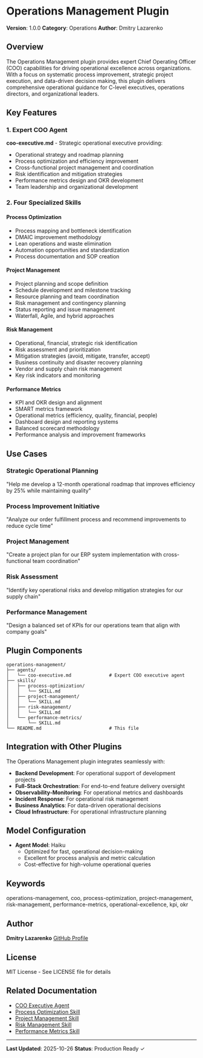 # Operations Management Plugin

**Version**: 1.0.0
**Category**: Operations
**Author**: Dmitry Lazarenko

## Overview

The Operations Management plugin provides expert Chief Operating Officer (COO) capabilities for driving operational excellence across organizations. With a focus on systematic process improvement, strategic project execution, and data-driven decision making, this plugin delivers comprehensive operational guidance for C-level executives, operations directors, and organizational leaders.

## Key Features

### 1. Expert COO Agent
**coo-executive.md** - Strategic operational executive providing:
- Operational strategy and roadmap planning
- Process optimization and efficiency improvement
- Cross-functional project management and coordination
- Risk identification and mitigation strategies
- Performance metrics design and OKR development
- Team leadership and organizational development

### 2. Four Specialized Skills

#### Process Optimization
- Process mapping and bottleneck identification
- DMAIC improvement methodology
- Lean operations and waste elimination
- Automation opportunities and standardization
- Process documentation and SOP creation

#### Project Management
- Project planning and scope definition
- Schedule development and milestone tracking
- Resource planning and team coordination
- Risk management and contingency planning
- Status reporting and issue management
- Waterfall, Agile, and hybrid approaches

#### Risk Management
- Operational, financial, strategic risk identification
- Risk assessment and prioritization
- Mitigation strategies (avoid, mitigate, transfer, accept)
- Business continuity and disaster recovery planning
- Vendor and supply chain risk management
- Key risk indicators and monitoring

#### Performance Metrics
- KPI and OKR design and alignment
- SMART metrics framework
- Operational metrics (efficiency, quality, financial, people)
- Dashboard design and reporting systems
- Balanced scorecard methodology
- Performance analysis and improvement frameworks

## Use Cases

### Strategic Operational Planning
"Help me develop a 12-month operational roadmap that improves efficiency by 25% while maintaining quality"

### Process Improvement Initiative
"Analyze our order fulfillment process and recommend improvements to reduce cycle time"

### Project Management
"Create a project plan for our ERP system implementation with cross-functional team coordination"

### Risk Assessment
"Identify key operational risks and develop mitigation strategies for our supply chain"

### Performance Management
"Design a balanced set of KPIs for our operations team that align with company goals"

## Plugin Components

```
operations-management/
├── agents/
│   └── coo-executive.md              # Expert COO executive agent
├── skills/
│   ├── process-optimization/
│   │   └── SKILL.md
│   ├── project-management/
│   │   └── SKILL.md
│   ├── risk-management/
│   │   └── SKILL.md
│   └── performance-metrics/
│       └── SKILL.md
└── README.md                         # This file
```

## Integration with Other Plugins

The Operations Management plugin integrates seamlessly with:

- **Backend Development**: For operational support of development projects
- **Full-Stack Orchestration**: For end-to-end feature delivery oversight
- **Observability-Monitoring**: For operational metrics and dashboards
- **Incident Response**: For operational risk management
- **Business Analytics**: For data-driven operational decisions
- **Cloud Infrastructure**: For operational infrastructure planning

## Model Configuration

- **Agent Model**: Haiku
  - Optimized for fast, operational decision-making
  - Excellent for process analysis and metric calculation
  - Cost-effective for high-volume operational queries

## Keywords

operations-management, coo, process-optimization, project-management, risk-management, performance-metrics, operational-excellence, kpi, okr

## Author

**Dmitry Lazarenko**
[GitHub Profile](https://github.com/lazarenkod)

## License

MIT License - See LICENSE file for details

## Related Documentation

- [COO Executive Agent](./agents/coo-executive.md)
- [Process Optimization Skill](./skills/process-optimization/SKILL.md)
- [Project Management Skill](./skills/project-management/SKILL.md)
- [Risk Management Skill](./skills/risk-management/SKILL.md)
- [Performance Metrics Skill](./skills/performance-metrics/SKILL.md)

---

**Last Updated**: 2025-10-26
**Status**: Production Ready ✓
